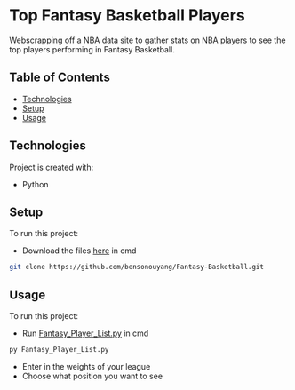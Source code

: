 # Top Fantasy Basketball Players
Webscrapping off a NBA data site to gather stats on NBA players
to see the top players performing in Fantasy Basketball.

## Table of Contents
* [Technologies](#technologies)
* [Setup](#setup)
* [Usage](#usage)

## Technologies
Project is created with:
* Python

## Setup
To run this project:
* Download the files [here](https://github.com/bensonouyang/Fantasy-Basketball.git) in cmd
```sh
git clone https://github.com/bensonouyang/Fantasy-Basketball.git
```

## Usage
To run this project:
* Run [Fantasy_Player_List.py](https://github.com/bensonouyang/Fantasy-Basketball/blob/master/Fantasy_Player_List.py) in cmd
```sh
py Fantasy_Player_List.py
```
* Enter in the weights of your league
* Choose what position you want to see

